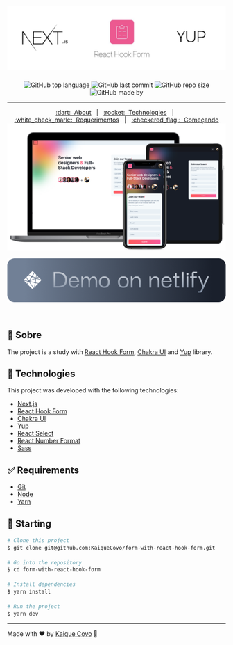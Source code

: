 <h1 align="center">
  <img src=".github/logo.png" alt="logo" />
</h1>

<div align="center">

<!-- Badges -->
![GitHub top language](https://img.shields.io/github/languages/top/kaiquecovo/form-with-react-hook-form?color=%23718096)
![GitHub last commit](https://img.shields.io/github/last-commit/kaiqueCovo/form-with-react-hook-form?color=%231A202C)
![GitHub repo size](https://img.shields.io/github/repo-size/kaiqueCovo/form-with-react-hook-form?color=%23718096)
![GitHub made by](https://img.shields.io/badge/made%20by-kaiqueCovo-%231A202C)
</div>

---

<p align="center">
  <a href="#dart-about">:dart:&nbsp;&nbsp;About</a> &nbsp; | &nbsp; 
  <a href="#rocket-technologies">:rocket:&nbsp;&nbsp;Technologies</a> &nbsp; | &nbsp;
  <a href="#white_check_mark-requerimentos">:white_check_mark::&nbsp;&nbsp;Requerimentos</a> &nbsp; | &nbsp;
  <a href="#checkered_flag-começando">:checkered_flag::&nbsp;&nbsp;Começando</a>

  <img src=".github/mockup.png" alt="mockup" />

  <a href="https://job-contact.netlify.app"><img src=".github/demo.png" alt="button demo" /></a>

</p>

<br>

## :dart: Sobre ##

The project  is a study with [React Hook Form](https://react-hook-form.com), [Chakra UI](https://chakra-ui.com) and [Yup](https://github.com/jquense/yup) library.

## :rocket: Technologies ##

This project was developed with the following technologies:

- [Next.js](https://nextjs.org/)
- [React Hook Form](https://react-hook-form.com)
- [Chakra UI](https://chakra-ui.com)
- [Yup](https://github.com/jquense/yup)
- [React Select](https://react-select.com)
- [React Number Format](https://github.com/s-yadav/react-number-format)
- [Sass](https://sass-lang.com)

## :white_check_mark: Requirements ##

- [Git](https://git-scm.com/)
- [Node](https://nodejs.org/en/)
- [Yarn](https://yarnpkg.com/lang/en/)

## :checkered_flag: Starting ##

```bash
# Clone this project
$ git clone git@github.com:KaiqueCovo/form-with-react-hook-form.git

# Go into the repository
$ cd form-with-react-hook-form

# Install dependencies
$ yarn install

# Run the project
$ yarn dev
```

---
Made with ♥  by [Kaique Covo](https://www.linkedin.com/in/kaique-covo-a46331147/) :wave: